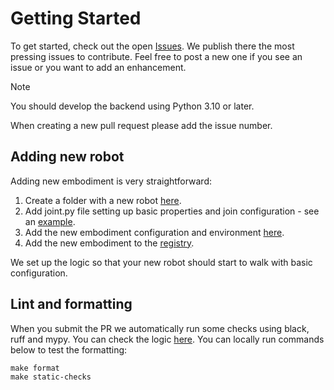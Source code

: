 # Getting Started

To get started, check out the open [Issues](https://github.com/kscalelabs/sim/issues).
We publish there the most pressing issues to contribute. Feel free to post a new one if you see 
an issue or you want to add an enhancement.

> [!NOTE]
> You should develop the backend using Python 3.10 or later.

When creating a new pull request please add the issue number.

## Adding new robot
Adding new embodiment is very straightforward:
1. Create a folder with a new robot [here](https://github.com/kscalelabs/sim/tree/master/sim).
2. Add joint.py file setting up basic properties and join configuration - see an [example](https://github.com/kscalelabs/sim/blob/master/sim/stompy/joints.py).
3. Add the new embodiment configuration and environment [here](https://github.com/kscalelabs/sim/tree/master/sim/humanoid_gym/envs).
4. Add the new embodiment to the [registry](https://github.com/kscalelabs/sim/blob/master/sim/humanoid_gym/envs/__init__.py).

We set up the logic so that your new robot should start to walk with basic configuration.

## Lint and formatting
When you submit the PR we automatically run some checks using black, ruff and mypy.
You can check the logic [here](https://github.com/kscalelabs/sim/blob/master/pyproject.toml).
You can locally run commands below to test the formatting:
```
make format
make static-checks
```
